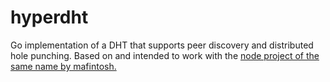# hyperdht

Go implementation of a DHT that supports peer discovery and distributed hole
punching. Based on and intended to work with the
[node project of the same name by mafintosh.](https://github.com/mafintosh/hyperdht)
